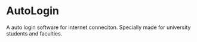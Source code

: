 # AutoLogin
A auto login software for internet conneciton. Specially made for university students and faculties.
